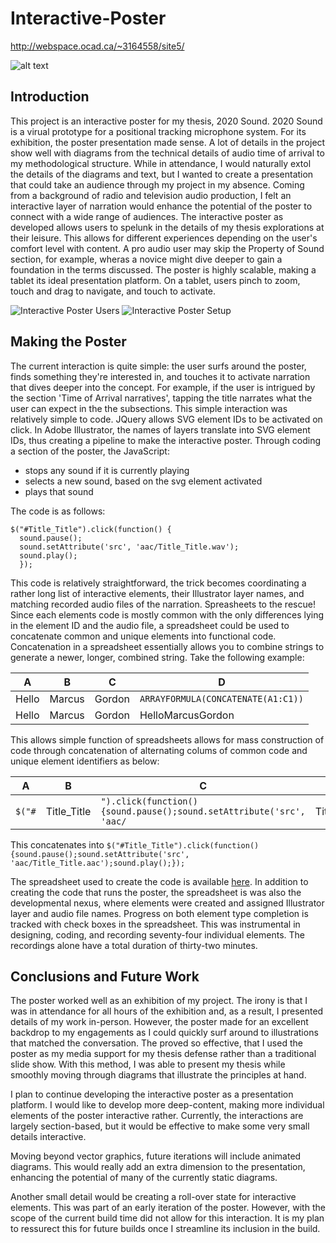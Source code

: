# Interactive-Poster


http://webspace.ocad.ca/~3164558/site5/

![alt text](https://webspace.ocad.ca/~3164558/site3/Poster.png "Interactive Poster")

## Introduction
This project is an interactive poster for my thesis, 2020 Sound. 2020 Sound is a virual prototype for a positional tracking microphone system. For its exhibition, the poster presentation made sense. A lot of details in the project show well with diagrams from the technical details of audio time of arrival to my methodological structure. While in attendance, I would naturally extol the details of the diagrams and text, but I wanted to create a presentation that could take an audience through my project in my absence. Coming from a background of radio and television audio production, I felt an interactive layer of narration would enhance the potential of the poster to connect with a wide range of audiences. The interactive poster as developed allows users to spelunk in the details of my thesis explorations at their leisure. This allows for different experiences depending on the user's comfort level with content. A pro audio user may skip the Property of Sound section, for example, wheras a novice might dive deeper to gain a foundation in the terms discussed. The poster is highly scalable, making a tablet its ideal presentation platform. On a tablet, users pinch to zoom, touch and drag to navigate, and touch to activate.

![Interactive Poster Users](http://webspace.ocad.ca/~3164558/site5/20190412_181122.png "Interactive Poster Users")
![Interactive Poster Setup](http://webspace.ocad.ca/~3164558/site5/20190414_132054.png "Interactive Poster Setup")


## Making the Poster
The current interaction is quite simple: the user surfs around the poster, finds something they're interested in, and touches it to activate narration that dives deeper into the concept. For example, if the user is intrigued by the section 'Time of Arrival narratives', tapping the title narrates what the user can expect in the the subsections.
This simple interaction was relatively simple to code. JQuery allows SVG element IDs to be activated on click. In Adobe Illustrator, the names of layers translate into SVG element IDs, thus creating a pipeline to make the interactive poster. Through coding a section of the poster, the JavaScript:
* stops any sound if it is currently playing
* selects a new sound, based on the svg element activated
* plays that sound

The code is as follows:
```
$("#Title_Title").click(function() {
  sound.pause();
  sound.setAttribute('src', 'aac/Title_Title.wav');
  sound.play();
  });
```
This code is relatively straightforward, the trick becomes coordinating a rather long list of interactive elements, their Illustrator layer names, and matching recorded audio files of the narration. Spreasheets to the rescue! Since each elements code is mostly common with the only differences lying in the element ID and the audio file, a spreadsheet could be used to concatenate common and unique elements into functional code. Concatenation in a spreadsheet essentially allows you to combine strings to generate a newer, longer, combined string. Take the following example:

A | B | C | D
--- | --- | --- | ---
Hello | Marcus | Gordon | `ARRAYFORMULA(CONCATENATE(A1:C1))`
Hello | Marcus | Gordon | HelloMarcusGordon

This allows simple function of spreadsheets allows for mass construction of code through concatenation of alternating colums of common code and unique element identifiers as below:

A | B | C | D | E
--- | --- | --- | --- | ---
`$("#` | Title_Title | `").click(function() {sound.pause();sound.setAttribute('src', 'aac/` | Title_Title | `.aac');sound.play();});`

This concatenates into `$("#Title_Title").click(function() {sound.pause();sound.setAttribute('src', 'aac/Title_Title.aac');sound.play();});`

The spreadsheet used to create the code is available [here](https://docs.google.com/spreadsheets/d/1lC8hsgBdGXd4YCx4ujEXdwN8Nb8D9jy-Y_YoU23IvEA/edit?usp=sharing). In addition to creating the code that runs the poster, the spreadsheet is was also the developmental nexus, where elements were created and assigned Illustrator layer and audio file names. Progress on both element type completion is tracked with check boxes in the spreadsheet. This was instrumental in designing, coding, and recording seventy-four individual elements. The recordings alone have a total duration of thirty-two minutes.

## Conclusions and Future Work

The poster worked well as an exhibition of my project. The irony is that I was in attendance for all hours of the exhibition and, as a result, I presented details of my work in-person. However, the poster made for an excellent backdrop to my engagements as I could quickly surf around to illustrations that matched the conversation. The proved so effective, that I used the poster as my media support for my thesis defense rather than a traditional slide show. With this method, I was able to present my thesis while smoothly moving through diagrams that illustrate the principles at hand.

I plan to continue developing the interactive poster as a presentation platform. I would like to develop more deep-content, making more individual elements of the poster interactive rather. Currently, the interactions are largely section-based, but it would be effective to make some very small details interactive.

Moving beyond vector graphics, future iterations will include animated diagrams. This would really add an extra dimension to the presentation, enhancing the potential of many of the currently static diagrams.

Another small detail would be creating a roll-over state for interactive elements. This was part of an early iteration of the poster. However, with the scope of the current build time did not allow for this interaction. It is my plan to ressurect this for future builds once I streamline its inclusion in the build. 
